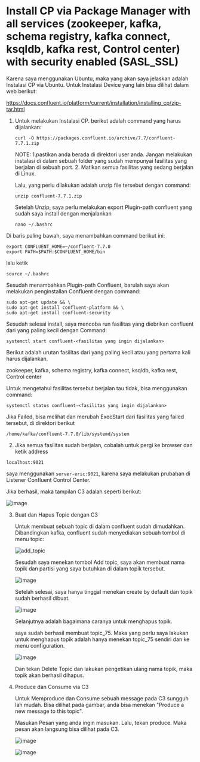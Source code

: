 # Install CP via Package Manager with all services (zookeeper, kafka, schema registry, kafka connect, ksqldb, kafka rest, Control center) with security enabled (SASL_SSL)

Karena saya menggunakan Ubuntu, maka yang akan saya jelaskan adalah Instalasi CP via Ubuntu. Untuk Instalasi Device yang lain bisa dilihat dalam web berikut:

https://docs.confluent.io/platform/current/installation/installing_cp/zip-tar.html 

1. Untuk melakukan Instalasi CP. berikut adalah command yang harus dijalankan:

   ```
   curl -O https://packages.confluent.io/archive/7.7/confluent-7.7.1.zip
   ```
   NOTE:
   1.pastikan anda berada di direktori user anda. Jangan melakukan instalasi di dalam sebuah folder yang sudah mempunyai fasilitas yang berjalan di sebuah port.
   2. Matikan semua fasilitas yang sedang berjalan di Linux.
   
   Lalu, yang perlu dilakukan adalah unzip file tersebut dengan command:

   ```
   unzip confluent-7.7.1.zip
   ```

   Setelah Unzip, saya perlu melakukan export Plugin-path confluent yang sudah saya install dengan menjalankan

   ```
   nano ~/.bashrc
   ```

  Di baris paling bawah, saya menambahkan command berikut ini:

  ```
  export CONFLUENT_HOME=~/confluent-7.7.0
  export PATH=$PATH:$CONFLUENT_HOME/bin
  ```
  lalu ketik 
  
  ```
  source ~/.bashrc
  ```

  Sesudah menambahkan Plugin-path Confluent, barulah saya akan melakukan penginstallan Confluent dengan command:

  ```
  sudo apt-get update && \
  sudo apt-get install confluent-platform && \
  sudo apt-get install confluent-security
  ```
  Sesudah selesai install, saya mencoba run fasilitas yang diebrikan confluent dari yang paling kecil dengan Command:

  ```
  systemctl start confluent-<fasilitas yang ingin dijalankan>
  ```
  Berikut adalah urutan fasilitas dari yang paling kecil atau yang pertama kali harus dijalankan.

  zookeeper, kafka, schema registry, kafka connect, ksqldb, kafka rest, Control center

  Untuk mengetahui fasilitas tersebut berjalan tau tidak, bisa menggunakan command:
  
  ```
  systemctl status confluent-<fasilitas yang ingin dijalankan>
  ```
  Jika Failed, bisa melihat dan merubah ExecStart dari fasilitas yang failed tersebut, di direktori berikut

  ```
  /home/kafka/confluent-7.7.0/lib/systemd/system
  ```

  2. Jika semua fasilitas sudah berjalan, cobalah untuk pergi ke browser dan ketik address
  ```
  localhost:9021
  ```
  saya menggunakan   ```server-eric:9021```, karena saya melakukan prubahan di Listener Confluent Control Center.

  Jika berhasil, maka tampilan C3 adalah seperti berikut:
  
  ![image](https://github.com/user-attachments/assets/a998e86b-bbd0-4397-9abb-ea108bd84da8)

  3. Buat dan Hapus Topic dengan C3

     Untuk membuat sebuah topic di dalam confluent sudah dimudahkan. Dibandingkan kafka, confluent sudah menyediakan sebuah tombol di menu topic:
     
     ![add_topic](https://github.com/user-attachments/assets/587e1aa6-326c-47eb-802a-3adc48f160c7)

     Sesudah saya menekan tombol Add topic, saya akan membuat nama topik dan partisi yang saya butuhkan di dalam topik tersebut.

     ![image](https://github.com/user-attachments/assets/f6c6f400-46c6-4263-964c-011aa4f15786)

     Setelah selesai, saya hanya tinggal menekan create by default dan topik sudah berhasil dibuat.

     ![image](https://github.com/user-attachments/assets/490e48f0-3827-46e6-a2d3-16303c449e21)

     Selanjutnya adalah bagaimana caranya untuk menghapus topik.

     saya sudah berhasil membuat topic_75. Maka yang perlu saya lakukan untuk menghapus topik adalah hanya menekan topic_75 sendiri dan ke menu configuration.

     ![image](https://github.com/user-attachments/assets/6d2e4e9e-4ca2-4387-83ac-e2ca50665e60)

     Dan tekan Delete Topic dan lakukan pengetikan ulang nama topik, maka topik akan berhasil dihapus.

  4. Produce dan Consume via C3

     Untuk Memproduce dan Consume sebuah message pada C3 sungguh lah mudah. Bisa dilihat pada gambar, anda bisa menekan "Produce a new message to this topic".

     Masukan Pesan yang anda ingin masukan. Lalu, tekan produce. Maka pesan akan langsung bisa dilihat pada C3.

     ![image](https://github.com/user-attachments/assets/e669b0c3-857e-4a3f-bac8-c510d7f398da)


     ![image](https://github.com/user-attachments/assets/a506c5b6-a149-4d29-b312-545f6731b4bc)








